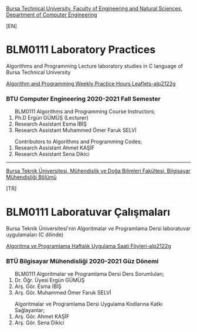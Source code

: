 [Bursa Technical University, Faculty of Engineering and Natural Sciences, Department of Computer Engineering](https://bilgisayar.btu.edu.tr/index.php)

[EN]
# BLM0111 Laboratory Practices

Algorithms and Programming Lecture laboratory studies in C language of Bursa Technical University

[Algorithm and Programming Weekly Practice Hours Leaflets-alp2122g](https://github.com/btu-cse/alp2122g)

### BTU Computer Engineering 2020-2021 Fall Semester 
<ol> BLM0111 Algorithms and Programming Course Instructors; 
  <li> Ph.D Ergün GÜMÜŞ (Lecturer) </li>
  <li> Research Assistant Esma İBİŞ </li>
  <li> Research Assistant Muhammed Ömer Faruk SELVİ </li>
</ol>

<ol> Contributors to Algorithms and Programming Codes; 
  <li> Research Assistant Ahmet KAŞİF </li>
  <li> Research Assistant Sena Dikici </li>
</ol>

***

[Bursa Teknik Üniversitesi, Mühendislik ve Doğa Bilimleri Fakültesi, Bilgisayar Mühendisliği Bölümü ](https://bilgisayar.btu.edu.tr/index.php)

[TR]
# BLM0111 Laboratuvar Çalışmaları
Bursa Teknik Üniversitesi'nin Algoritmalar ve Programlama Dersi laboratuvar uygulamaları (C dilinde)

[Algoritma ve Programlama Haftalık Uygulama Saati Föyleri-alp2122g](https://github.com/btu-cse/alp2122g)

### BTÜ Bilgisayar Mühendisliği 2020-2021 Güz Dönemi 
<ol> BLM0111 Algoritmalar ve Programlama Dersi Ders Sorumluları;
   <li> Dr. Öğr. Üyesi Ergün GÜMÜŞ </li>
   <li> Arş. Gör. Esma İBİŞ </li>
   <li> Arş. Gör. Muhammed Ömer Faruk SELVİ </li>
</ol>

<ol> Algoritmalar ve Programlama Dersi Uygulama Kodlarına Katkı Sağlayanlar;
   <li> Arş. Gör. Ahmet KAŞİF </li>
   <li> Arş. Gör. Sena Dikici </li>  
</ol>
